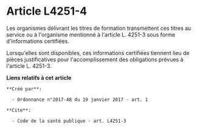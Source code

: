 # Article L4251-4

Les organismes délivrant les titres de formation transmettent ces titres au service ou à l'organisme mentionné à l'article L.
4251-3 sous forme d'informations certifiées. 

Lorsqu'elles sont disponibles, ces informations certifiées tiennent lieu de pièces justificatives pour l'accomplissement des
obligations prévues à l'article L. 4251-3.

**Liens relatifs à cet article**

	**Créé par**:

	  - Ordonnance n°2017-48 du 19 janvier 2017 - art. 1

	**Cite**:

	  - Code de la santé publique - art. L4251-3
